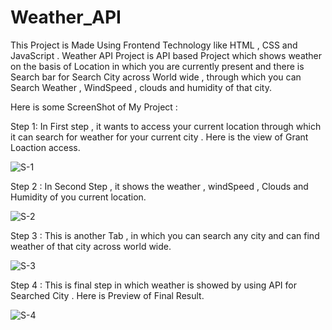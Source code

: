 # Weather_API
This Project is Made Using Frontend Technology like HTML , CSS and JavaScript . Weather API Project  is API based Project which shows weather on the basis of Location in which you are currently present  and there is Search bar for Search City across World wide , through which you can Search Weather , WindSpeed , clouds and humidity of that city.

Here is some ScreenShot of My Project :

Step 1: In First step , it wants to access your current location through which it can search for weather for your current city . Here is the  view of Grant Loaction access.

![S-1](https://github.com/RavinderKashyap12/Weather_API/assets/120323053/a6e0e157-97ff-45e1-b535-2e7c7ba00aa3)

Step 2 : In Second Step , it shows the weather , windSpeed , Clouds and Humidity of you current location.

![S-2](https://github.com/RavinderKashyap12/Weather_API/assets/120323053/79d143dd-7d4f-499f-ad9f-08415dafddd6)

Step 3 : This is another Tab , in which you can search any city and can find weather of that city across world wide.

![S-3](https://github.com/RavinderKashyap12/Weather_API/assets/120323053/24d536e0-8884-44e4-9985-40526fd06085)

Step 4 : This is final step in which weather is showed by using API for Searched City . Here is Preview of Final Result.

![S-4](https://github.com/RavinderKashyap12/Weather_API/assets/120323053/1c3a10d9-45e8-4a03-953b-ca30d11dfd97)







